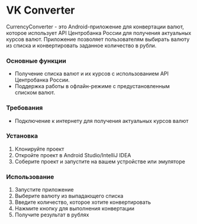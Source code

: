 # VK Converter
CurrencyConverter - это Android-приложение для конвертации валют, которое использует API Центробанка России для получения актуальных курсов валют. Приложение позволяет пользователям выбирать валюту из списка и конвертировать заданное количество в рубли.

### Основные функции
* Получение списка валют и их курсов с использованием API Центробанка России.
* Поддержка работы в офлайн-режиме с предустановленным списком валют.

### Требования
* Подключение к интернету для получения актуальных курсов валют

### Установка
1. Клонируйте проект
2. Откройте проект в Android Studio/IntelliJ IDEA
3. Соберите проект и запустите на вашем устройстве или эмуляторе

### Использование
1. Запустите приложение
2. Выберите валюту из выпадающего списка
3. Введите количество, которое хотите конвертировать
4. Нажмите кнопку для выполнения конвертации
5. Получите результат в рублях